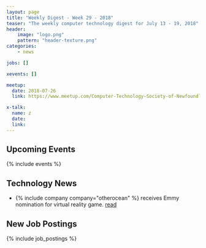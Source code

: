 ```yaml
---
layout: page
title: "Weekly Digest - Week 29 - 2018"
teaser: "The weekly computer technology digest for July 13 - 19, 2018"
header:
    image: "logo.png"
    pattern: "header-texture.png"
categories:
    - news

jobs: []

xevents: []

meetup:
  date: 2018-07-26
  link: https://www.meetup.com/Computer-Technology-Society-of-Newfoundland-and-Labrador/events/rpdzmpyxkbjc/

x-talk:
  name: z
  date: 
  link: 
---
```


## Upcoming Events
{% include events %}

## Technology News

* {% include company company="otherocean" %} receives Emmy nomination for virtual reality game. [read](http://vocm.com/news/local-developer-receives-emmy-nomination-for-virtual-reality-game/)

## New Job Postings
{% include job_postings %}
